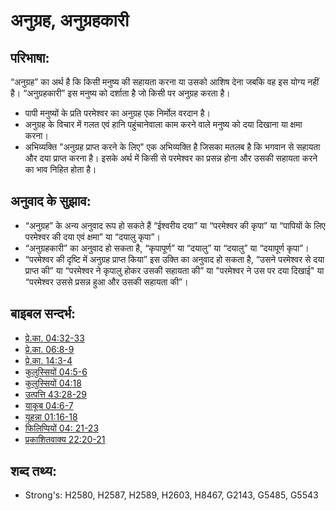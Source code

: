 # अनुग्रह, अनुग्रहकारी #

## परिभाषा: ##

“अनुग्रह” का अर्थ है कि किसी मनुष्य की सहायता करना या उसको आशिष देना जबकि वह इस योग्य नहीं है। “अनुग्रहकारी” इस मनुष्य को दर्शाता है जो किसी पर अनुग्रह करता है।

* पापी मनुष्यों के प्रति परमेश्वर का अनुग्रह एक निर्मोल वरदान है।
* अनुग्रह के विचार में गलत एवं हानि पहुंचानेवाला काम करने वाले मनुष्य को दया दिखाना या क्षमा करना।
* अभिव्यक्ति "अनुग्रह प्राप्त करने के लिए" एक अभिव्यक्ति है जिसका मतलब है कि भगवान से सहायता और दया प्राप्त करना है। इसके अर्थ में किसी से परमेश्वर का प्रसन्न होना और उसकी सहायता करने का भाव निहित होता है।

## अनुवाद के सुझाव: ##

* “अनुग्रह” के अन्य अनुवाद रूप हो सकते हैं “ईश्वरीय दया” या “परमेश्वर की कृपा” या “पापियों के लिए परमेश्वर की दया एवं क्षमा” या “दयालु कृपा”।
* “अनुग्रहकारी” का अनुवाद हो सकता है, “कृपापूर्ण” या “दयालु” या “दयालु” या “दयापूर्ण कृपा”।
* “परमेश्वर की दृष्टि में अनुग्रह प्राप्त किया” इस उक्ति का अनुवाद हो सकता है, “उसने परमेश्वर से दया प्राप्त की” या “परमेश्वर ने कृपालु होकर उसकी सहायता की” या "परमेश्वर ने उस पर दया दिखाई" या “परमेश्वर उससे प्रसन्न हुआ और उसकी सहायता की”।

## बाइबल सन्दर्भ: ##

* [प्रे.का. 04:32-33](rc://hi/tn/help/act/04/32)
* [प्रे.का. 06:8-9](rc://hi/tn/help/act/06/08)
* [प्रे.का. 14:3-4](rc://hi/tn/help/act/14/03)
* [कुलुस्सियों 04:5-6](rc://hi/tn/help/col/04/05)
* [कुलुस्सियों 04:18](rc://hi/tn/help/col/04/18)
* [उत्पत्ति 43:28-29](rc://hi/tn/help/gen/43/28)
* [याकूब 04:6-7](rc://hi/tn/help/jas/04/06)
* [यूहन्ना 01:16-18](rc://hi/tn/help/jhn/01/16)
* [फिलिप्पियों 04: 21-23](rc://hi/tn/help/php/04/21)
* [प्रकाशितवाक्य 22:20-21](rc://hi/tn/help/rev/22/20)

## शब्द तथ्य: ##

* Strong's: H2580, H2587, H2589, H2603, H8467, G2143, G5485, G5543
